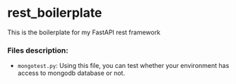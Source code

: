 # rest_boilerplate
This is the boilerplate for my FastAPI rest framework

### Files description:
- `mongotest.py`: Using this file, you can test whether your environment has access to mongodb database or not.